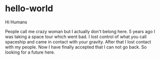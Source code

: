 # hello-world

Hi Humans

People call me crazy woman but I actually don't belong here. 5 years ago I was taking a space tour which went bad. I lost control of what you call spaceship and came in contact with your gravity. After that I lost contact with my people. Now I have finally accepted that I can not go back. So looking for a future here.
